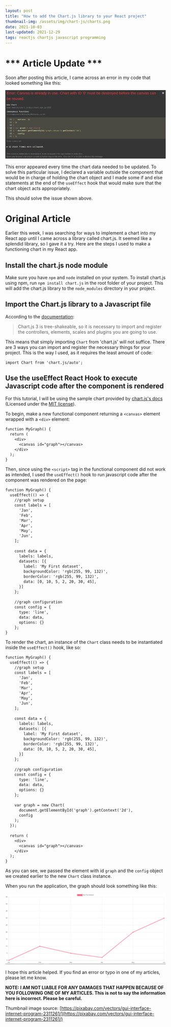 ```yaml
---
layout: post
title: "How to add the Chart.js library to your React project"
thumbnail-img: /assets/img/chart-js/charts.png
date: 2021-10-03
last-updated: 2021-12-29
tags: reactjs chartjs javascript programming
---
```


# *** Article Update ***

Soon after posting this article, I came across an error in my code that looked something like this:

![React ChartJS error](../assets/img/chart-js/react-error-chartjs.png)

This error appeared every time the chart data needed to be updated. To solve this particular issue, I declared a variable outside the component that would be in charge of holding the chart object and I made some if and else statements at the end of the `useEffect` hook that would make sure that the chart object acts appropriately.

<script src="https://gist.github.com/ismaeltovar/8960cb53e3828886861e43e2672166a4.js"></script>

This should solve the issue shown above.

# Original Article

Earlier this week, I was searching for ways to implement a chart into my React app until I came across a library called chart.js. It seemed like a splendid library, so I gave it a try. Here are the steps I used to make a functioning chart in my React app.

## Install the chart.js node module

Make sure you have `npm` and `node` installed on your system. To install chart.js using npm, run `npm install chart.js` in the root folder of your project. This will add the chart.js library to the `node_modules` directory in your project. 

## Import the Chart.js library to a Javascript file

According to the [documentation](https://www.chartjs.org/docs/latest/getting-started/integration.html#bundlers-webpack-rollup-etc):

> Chart.js 3 is tree-shakeable, so it is necessary to import and register the controllers, elements, scales and plugins you are going to use.

This means that simply importing `Chart` from 'chart.js' will not suffice. There are 3 ways you can import and register the necessary things for your project. This is the way I used, as it requires the least amount of code:

```
import Chart from 'chart.js/auto';
```

## Use the useEffect React Hook to execute Javascript code after the component is rendered

For this tutorial, I will be using the sample chart provided by [chart.js's docs](https://www.chartjs.org/docs/latest/getting-started/) (Licensed under the [MIT license](https://github.com/chartjs/Chart.js/blob/master/LICENSE.md)).

To begin, make a new functional component returning a `<canvas>` element wrapped with a `<div>` element:

```
function MyGraph() {
  return (
    <div>
      <canvas id="graph"></canvas>
    </div>
  );
}
```

Then, since using the `<script>` tag in the functional component did not work as intended, I used the `useEffect()` hook to run javascript code after the component was rendered on the page:

```
function MyGraph() {
  useEffect(() => {
    //graph setup
    const labels = [
      'Jan',
      'Feb',
      'Mar',
      'Apr',
      'May',
      'Jun',
    ];

    const data = {
      labels: labels,
      datasets: [{
        label: 'My First dataset',
        backgroundColor: 'rgb(255, 99, 132)',
        borderColor: 'rgb(255, 99, 132)',
        data: [0, 10, 5, 2, 20, 30, 45],
      }]
    };

    //graph configuration
    const config = {
      type: 'line',
      data: data,
      options: {}
    };
}
```

To render the chart, an instance of the `Chart` class needs to be instantiated inside the `useEffect()` hook, like so:

```
function MyGraph() {
  useEffect(() => {
    //graph setup
    const labels = [
      'Jan',
      'Feb',
      'Mar',
      'Apr',
      'May',
      'Jun',
    ];

    const data = {
      labels: labels,
      datasets: [{
        label: 'My First dataset',
        backgroundColor: 'rgb(255, 99, 132)',
        borderColor: 'rgb(255, 99, 132)',
        data: [0, 10, 5, 2, 20, 30, 45],
      }]
    };

    //graph configuration
    const config = {
      type: 'line',
      data: data,
      options: {}
    };

    var graph = new Chart(
      document.getElementById('graph').getContext('2d'),
      config
    );
  });

  return (
    <div>
      <canvas id="graph"></canvas>
    </div>
  );
}
```

As you can see, we passed the element with id `graph` and the `config` object we created earlier to the new `Chart` class instance.

When you run the application, the graph should look something like this: 

![Sample chart](../assets/img/chart-js/sample-chart.png)

I hope this article helped. If you find an error or typo in one of my articles, please let me know.

**NOTE: I AM NOT LIABLE FOR ANY DAMAGES THAT HAPPEN BECAUSE OF YOU FOLLOWING ONE OF MY ARTICLES. This is not to say the information here is incorrect. Please be careful.**

Thumbnail image source: [https://pixabay.com/vectors/gui-interface-internet-program-2311261/](https://pixabay.com/vectors/gui-interface-internet-program-2311261/)